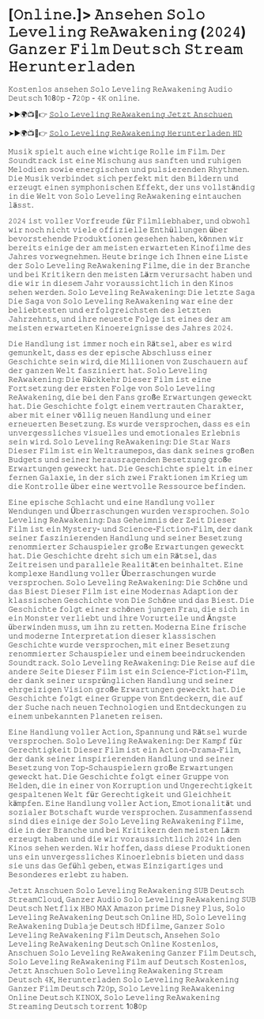 # [𝙾𝚗𝚕𝚒𝚗𝚎.]> 𝙰𝚗𝚜𝚎𝚑𝚎𝚗 𝚂𝚘𝚕𝚘 𝙻𝚎𝚟𝚎𝚕𝚒𝚗𝚐 𝚁𝚎𝙰𝚠𝚊𝚔𝚎𝚗𝚒𝚗𝚐 (𝟸𝟶𝟸𝟺) 𝙶𝚊𝚗𝚣𝚎𝚛 𝙵𝚒𝚕𝚖 𝙳𝚎𝚞𝚝𝚜𝚌𝚑 𝚂𝚝𝚛𝚎𝚊𝚖 𝙷𝚎𝚛𝚞𝚗𝚝𝚎𝚛𝚕𝚊𝚍𝚎𝚗 

𝙺𝚘𝚜𝚝𝚎𝚗𝚕𝚘𝚜 𝚊𝚗𝚜𝚎𝚑𝚎𝚗 𝚂𝚘𝚕𝚘 𝙻𝚎𝚟𝚎𝚕𝚒𝚗𝚐 𝚁𝚎𝙰𝚠𝚊𝚔𝚎𝚗𝚒𝚗𝚐 𝙰𝚞𝚍𝚒𝚘 𝙳𝚎𝚞𝚝𝚜𝚌𝚑 1𝟶8𝟶𝚙 - 7𝟸𝟶𝚙 - 𝟺𝙺 𝚘𝚗𝚕𝚒𝚗𝚎.

➤►🌍📺📱👉  [𝚂𝚘𝚕𝚘 𝙻𝚎𝚟𝚎𝚕𝚒𝚗𝚐 𝚁𝚎𝙰𝚠𝚊𝚔𝚎𝚗𝚒𝚗𝚐 𝙹𝚎𝚝𝚣𝚝 𝙰𝚗𝚜𝚌𝚑𝚞𝚎𝚗](https://tinyurl.com/38e77dz6)

➤►🌍📺📱👉  [𝚂𝚘𝚕𝚘 𝙻𝚎𝚟𝚎𝚕𝚒𝚗𝚐 𝚁𝚎𝙰𝚠𝚊𝚔𝚎𝚗𝚒𝚗𝚐 𝙷𝚎𝚛𝚞𝚗𝚝𝚎𝚛𝚕𝚊𝚍𝚎𝚗 𝙷𝙳](https://tinyurl.com/38e77dz6)

𝙼𝚞𝚜𝚒𝚔 𝚜𝚙𝚒𝚎𝚕𝚝 𝚊𝚞𝚌𝚑 𝚎𝚒𝚗𝚎 𝚠𝚒𝚌𝚑𝚝𝚒𝚐𝚎 𝚁𝚘𝚕𝚕𝚎 𝚒𝚖 𝙵𝚒𝚕𝚖. 𝙳𝚎𝚛 𝚂𝚘𝚞𝚗𝚍𝚝𝚛𝚊𝚌𝚔 𝚒𝚜𝚝 𝚎𝚒𝚗𝚎 𝙼𝚒𝚜𝚌𝚑𝚞𝚗𝚐 𝚊𝚞𝚜 𝚜𝚊𝚗𝚏𝚝𝚎𝚗 𝚞𝚗𝚍 𝚛𝚞𝚑𝚒𝚐𝚎𝚗 𝙼𝚎𝚕𝚘𝚍𝚒𝚎𝚗 𝚜𝚘𝚠𝚒𝚎 𝚎𝚗𝚎𝚛𝚐𝚒𝚜𝚌𝚑𝚎𝚗 𝚞𝚗𝚍 𝚙𝚞𝚕𝚜𝚒𝚎𝚛𝚎𝚗𝚍𝚎𝚗 𝚁𝚑𝚢𝚝𝚑𝚖𝚎𝚗. 𝙳𝚒𝚎 𝙼𝚞𝚜𝚒𝚔 𝚟𝚎𝚛𝚋𝚒𝚗𝚍𝚎𝚝 𝚜𝚒𝚌𝚑 𝚙𝚎𝚛𝚏𝚎𝚔𝚝 𝚖𝚒𝚝 𝚍𝚎𝚗 𝙱𝚒𝚕𝚍𝚎𝚛𝚗 𝚞𝚗𝚍 𝚎𝚛𝚣𝚎𝚞𝚐𝚝 𝚎𝚒𝚗𝚎𝚗 𝚜𝚢𝚖𝚙𝚑𝚘𝚗𝚒𝚜𝚌𝚑𝚎𝚗 𝙴𝚏𝚏𝚎𝚔𝚝, 𝚍𝚎𝚛 𝚞𝚗𝚜 𝚟𝚘𝚕𝚕𝚜𝚝ä𝚗𝚍𝚒𝚐 𝚒𝚗 𝚍𝚒𝚎 𝚆𝚎𝚕𝚝 𝚟𝚘𝚗 𝚂𝚘𝚕𝚘 𝙻𝚎𝚟𝚎𝚕𝚒𝚗𝚐 𝚁𝚎𝙰𝚠𝚊𝚔𝚎𝚗𝚒𝚗𝚐 𝚎𝚒𝚗𝚝𝚊𝚞𝚌𝚑𝚎𝚗 𝚕ä𝚜𝚜𝚝.

𝟸𝟶𝟸𝟺 𝚒𝚜𝚝 𝚟𝚘𝚕𝚕𝚎𝚛 𝚅𝚘𝚛𝚏𝚛𝚎𝚞𝚍𝚎 𝚏ü𝚛 𝙵𝚒𝚕𝚖𝚕𝚒𝚎𝚋𝚑𝚊𝚋𝚎𝚛, 𝚞𝚗𝚍 𝚘𝚋𝚠𝚘𝚑𝚕 𝚠𝚒𝚛 𝚗𝚘𝚌𝚑 𝚗𝚒𝚌𝚑𝚝 𝚟𝚒𝚎𝚕𝚎 𝚘𝚏𝚏𝚒𝚣𝚒𝚎𝚕𝚕𝚎 𝙴𝚗𝚝𝚑ü𝚕𝚕𝚞𝚗𝚐𝚎𝚗 ü𝚋𝚎𝚛 𝚋𝚎𝚟𝚘𝚛𝚜𝚝𝚎𝚑𝚎𝚗𝚍𝚎 𝙿𝚛𝚘𝚍𝚞𝚔𝚝𝚒𝚘𝚗𝚎𝚗 𝚐𝚎𝚜𝚎𝚑𝚎𝚗 𝚑𝚊𝚋𝚎𝚗, 𝚔ö𝚗𝚗𝚎𝚗 𝚠𝚒𝚛 𝚋𝚎𝚛𝚎𝚒𝚝𝚜 𝚎𝚒𝚗𝚒𝚐𝚎 𝚍𝚎𝚛 𝚊𝚖 𝚖𝚎𝚒𝚜𝚝𝚎𝚗 𝚎𝚛𝚠𝚊𝚛𝚝𝚎𝚝𝚎𝚗 𝙺𝚒𝚗𝚘𝚏𝚒𝚕𝚖𝚎 𝚍𝚎𝚜 𝙹𝚊𝚑𝚛𝚎𝚜 𝚟𝚘𝚛𝚠𝚎𝚐𝚗𝚎𝚑𝚖𝚎𝚗. 𝙷𝚎𝚞𝚝𝚎 𝚋𝚛𝚒𝚗𝚐𝚎 𝚒𝚌𝚑 𝙸𝚑𝚗𝚎𝚗 𝚎𝚒𝚗𝚎 𝙻𝚒𝚜𝚝𝚎 𝚍𝚎𝚛 𝚂𝚘𝚕𝚘 𝙻𝚎𝚟𝚎𝚕𝚒𝚗𝚐 𝚁𝚎𝙰𝚠𝚊𝚔𝚎𝚗𝚒𝚗𝚐 𝙵𝚒𝚕𝚖𝚎, 𝚍𝚒𝚎 𝚒𝚗 𝚍𝚎𝚛 𝙱𝚛𝚊𝚗𝚌𝚑𝚎 𝚞𝚗𝚍 𝚋𝚎𝚒 𝙺𝚛𝚒𝚝𝚒𝚔𝚎𝚛𝚗 𝚍𝚎𝚗 𝚖𝚎𝚒𝚜𝚝𝚎𝚗 𝙻ä𝚛𝚖 𝚟𝚎𝚛𝚞𝚛𝚜𝚊𝚌𝚑𝚝 𝚑𝚊𝚋𝚎𝚗 𝚞𝚗𝚍 𝚍𝚒𝚎 𝚠𝚒𝚛 𝚒𝚗 𝚍𝚒𝚎𝚜𝚎𝚖 𝙹𝚊𝚑𝚛 𝚟𝚘𝚛𝚊𝚞𝚜𝚜𝚒𝚌𝚑𝚝𝚕𝚒𝚌𝚑 𝚒𝚗 𝚍𝚎𝚗 𝙺𝚒𝚗𝚘𝚜 𝚜𝚎𝚑𝚎𝚗 𝚠𝚎𝚛𝚍𝚎𝚗. 𝚂𝚘𝚕𝚘 𝙻𝚎𝚟𝚎𝚕𝚒𝚗𝚐 𝚁𝚎𝙰𝚠𝚊𝚔𝚎𝚗𝚒𝚗𝚐: 𝙳𝚒𝚎 𝚕𝚎𝚝𝚣𝚝𝚎 𝚂𝚊𝚐𝚊 𝙳𝚒𝚎 𝚂𝚊𝚐𝚊 𝚟𝚘𝚗 𝚂𝚘𝚕𝚘 𝙻𝚎𝚟𝚎𝚕𝚒𝚗𝚐 𝚁𝚎𝙰𝚠𝚊𝚔𝚎𝚗𝚒𝚗𝚐 𝚠𝚊𝚛 𝚎𝚒𝚗𝚎 𝚍𝚎𝚛 𝚋𝚎𝚕𝚒𝚎𝚋𝚝𝚎𝚜𝚝𝚎𝚗 𝚞𝚗𝚍 𝚎𝚛𝚏𝚘𝚕𝚐𝚛𝚎𝚒𝚌𝚑𝚜𝚝𝚎𝚗 𝚍𝚎𝚜 𝚕𝚎𝚝𝚣𝚝𝚎𝚗 𝙹𝚊𝚑𝚛𝚣𝚎𝚑𝚗𝚝𝚜, 𝚞𝚗𝚍 𝚒𝚑𝚛𝚎 𝚗𝚎𝚞𝚎𝚜𝚝𝚎 𝙵𝚘𝚕𝚐𝚎 𝚒𝚜𝚝 𝚎𝚒𝚗𝚎𝚜 𝚍𝚎𝚛 𝚊𝚖 𝚖𝚎𝚒𝚜𝚝𝚎𝚗 𝚎𝚛𝚠𝚊𝚛𝚝𝚎𝚝𝚎𝚗 𝙺𝚒𝚗𝚘𝚎𝚛𝚎𝚒𝚐𝚗𝚒𝚜𝚜𝚎 𝚍𝚎𝚜 𝙹𝚊𝚑𝚛𝚎𝚜 𝟸𝟶𝟸𝟺. 

𝙳𝚒𝚎 𝙷𝚊𝚗𝚍𝚕𝚞𝚗𝚐 𝚒𝚜𝚝 𝚒𝚖𝚖𝚎𝚛 𝚗𝚘𝚌𝚑 𝚎𝚒𝚗 𝚁ä𝚝𝚜𝚎𝚕, 𝚊𝚋𝚎𝚛 𝚎𝚜 𝚠𝚒𝚛𝚍 𝚐𝚎𝚖𝚞𝚗𝚔𝚎𝚕𝚝, 𝚍𝚊𝚜𝚜 𝚎𝚜 𝚍𝚎𝚛 𝚎𝚙𝚒𝚜𝚌𝚑𝚎 𝙰𝚋𝚜𝚌𝚑𝚕𝚞𝚜𝚜 𝚎𝚒𝚗𝚎𝚛 𝙶𝚎𝚜𝚌𝚑𝚒𝚌𝚑𝚝𝚎 𝚜𝚎𝚒𝚗 𝚠𝚒𝚛𝚍, 𝚍𝚒𝚎 𝙼𝚒𝚕𝚕𝚒𝚘𝚗𝚎𝚗 𝚟𝚘𝚗 𝚉𝚞𝚜𝚌𝚑𝚊𝚞𝚎𝚛𝚗 𝚊𝚞𝚏 𝚍𝚎𝚛 𝚐𝚊𝚗𝚣𝚎𝚗 𝚆𝚎𝚕𝚝 𝚏𝚊𝚜𝚣𝚒𝚗𝚒𝚎𝚛𝚝 𝚑𝚊𝚝. 𝚂𝚘𝚕𝚘 𝙻𝚎𝚟𝚎𝚕𝚒𝚗𝚐 𝚁𝚎𝙰𝚠𝚊𝚔𝚎𝚗𝚒𝚗𝚐: 𝙳𝚒𝚎 𝚁ü𝚌𝚔𝚔𝚎𝚑𝚛 𝙳𝚒𝚎𝚜𝚎𝚛 𝙵𝚒𝚕𝚖 𝚒𝚜𝚝 𝚎𝚒𝚗𝚎 𝙵𝚘𝚛𝚝𝚜𝚎𝚝𝚣𝚞𝚗𝚐 𝚍𝚎𝚛 𝚎𝚛𝚜𝚝𝚎𝚗 𝙵𝚘𝚕𝚐𝚎 𝚟𝚘𝚗 𝚂𝚘𝚕𝚘 𝙻𝚎𝚟𝚎𝚕𝚒𝚗𝚐 𝚁𝚎𝙰𝚠𝚊𝚔𝚎𝚗𝚒𝚗𝚐, 𝚍𝚒𝚎 𝚋𝚎𝚒 𝚍𝚎𝚗 𝙵𝚊𝚗𝚜 𝚐𝚛𝚘ß𝚎 𝙴𝚛𝚠𝚊𝚛𝚝𝚞𝚗𝚐𝚎𝚗 𝚐𝚎𝚠𝚎𝚌𝚔𝚝 𝚑𝚊𝚝. 𝙳𝚒𝚎 𝙶𝚎𝚜𝚌𝚑𝚒𝚌𝚑𝚝𝚎 𝚏𝚘𝚕𝚐𝚝 𝚎𝚒𝚗𝚎𝚖 𝚟𝚎𝚛𝚝𝚛𝚊𝚞𝚝𝚎𝚗 𝙲𝚑𝚊𝚛𝚊𝚔𝚝𝚎𝚛, 𝚊𝚋𝚎𝚛 𝚖𝚒𝚝 𝚎𝚒𝚗𝚎𝚛 𝚟ö𝚕𝚕𝚒𝚐 𝚗𝚎𝚞𝚎𝚗 𝙷𝚊𝚗𝚍𝚕𝚞𝚗𝚐 𝚞𝚗𝚍 𝚎𝚒𝚗𝚎𝚛 𝚎𝚛𝚗𝚎𝚞𝚎𝚛𝚝𝚎𝚗 𝙱𝚎𝚜𝚎𝚝𝚣𝚞𝚗𝚐. 𝙴𝚜 𝚠𝚞𝚛𝚍𝚎 𝚟𝚎𝚛𝚜𝚙𝚛𝚘𝚌𝚑𝚎𝚗, 𝚍𝚊𝚜𝚜 𝚎𝚜 𝚎𝚒𝚗 𝚞𝚗𝚟𝚎𝚛𝚐𝚎𝚜𝚜𝚕𝚒𝚌𝚑𝚎𝚜 𝚟𝚒𝚜𝚞𝚎𝚕𝚕𝚎𝚜 𝚞𝚗𝚍 𝚎𝚖𝚘𝚝𝚒𝚘𝚗𝚊𝚕𝚎𝚜 𝙴𝚛𝚕𝚎𝚋𝚗𝚒𝚜 𝚜𝚎𝚒𝚗 𝚠𝚒𝚛𝚍. 𝚂𝚘𝚕𝚘 𝙻𝚎𝚟𝚎𝚕𝚒𝚗𝚐 𝚁𝚎𝙰𝚠𝚊𝚔𝚎𝚗𝚒𝚗𝚐: 𝙳𝚒𝚎 𝚂𝚝𝚊𝚛 𝚆𝚊𝚛𝚜 𝙳𝚒𝚎𝚜𝚎𝚛 𝙵𝚒𝚕𝚖 𝚒𝚜𝚝 𝚎𝚒𝚗 𝚆𝚎𝚕𝚝𝚛𝚊𝚞𝚖𝚎𝚙𝚘𝚜, 𝚍𝚊𝚜 𝚍𝚊𝚗𝚔 𝚜𝚎𝚒𝚗𝚎𝚜 𝚐𝚛𝚘ß𝚎𝚗 𝙱𝚞𝚍𝚐𝚎𝚝𝚜 𝚞𝚗𝚍 𝚜𝚎𝚒𝚗𝚎𝚛 𝚑𝚎𝚛𝚊𝚞𝚜𝚛𝚊𝚐𝚎𝚗𝚍𝚎𝚗 𝙱𝚎𝚜𝚎𝚝𝚣𝚞𝚗𝚐 𝚐𝚛𝚘ß𝚎 𝙴𝚛𝚠𝚊𝚛𝚝𝚞𝚗𝚐𝚎𝚗 𝚐𝚎𝚠𝚎𝚌𝚔𝚝 𝚑𝚊𝚝. 𝙳𝚒𝚎 𝙶𝚎𝚜𝚌𝚑𝚒𝚌𝚑𝚝𝚎 𝚜𝚙𝚒𝚎𝚕𝚝 𝚒𝚗 𝚎𝚒𝚗𝚎𝚛 𝚏𝚎𝚛𝚗𝚎𝚗 𝙶𝚊𝚕𝚊𝚡𝚒𝚎, 𝚒𝚗 𝚍𝚎𝚛 𝚜𝚒𝚌𝚑 𝚣𝚠𝚎𝚒 𝙵𝚛𝚊𝚔𝚝𝚒𝚘𝚗𝚎𝚗 𝚒𝚖 𝙺𝚛𝚒𝚎𝚐 𝚞𝚖 𝚍𝚒𝚎 𝙺𝚘𝚗𝚝𝚛𝚘𝚕𝚕𝚎 ü𝚋𝚎𝚛 𝚎𝚒𝚗𝚎 𝚠𝚎𝚛𝚝𝚟𝚘𝚕𝚕𝚎 𝚁𝚎𝚜𝚜𝚘𝚞𝚛𝚌𝚎 𝚋𝚎𝚏𝚒𝚗𝚍𝚎𝚗. 

𝙴𝚒𝚗𝚎 𝚎𝚙𝚒𝚜𝚌𝚑𝚎 𝚂𝚌𝚑𝚕𝚊𝚌𝚑𝚝 𝚞𝚗𝚍 𝚎𝚒𝚗𝚎 𝙷𝚊𝚗𝚍𝚕𝚞𝚗𝚐 𝚟𝚘𝚕𝚕𝚎𝚛 𝚆𝚎𝚗𝚍𝚞𝚗𝚐𝚎𝚗 𝚞𝚗𝚍 Ü𝚋𝚎𝚛𝚛𝚊𝚜𝚌𝚑𝚞𝚗𝚐𝚎𝚗 𝚠𝚞𝚛𝚍𝚎𝚗 𝚟𝚎𝚛𝚜𝚙𝚛𝚘𝚌𝚑𝚎𝚗. 𝚂𝚘𝚕𝚘 𝙻𝚎𝚟𝚎𝚕𝚒𝚗𝚐 𝚁𝚎𝙰𝚠𝚊𝚔𝚎𝚗𝚒𝚗𝚐: 𝙳𝚊𝚜 𝙶𝚎𝚑𝚎𝚒𝚖𝚗𝚒𝚜 𝚍𝚎𝚛 𝚉𝚎𝚒𝚝 𝙳𝚒𝚎𝚜𝚎𝚛 𝙵𝚒𝚕𝚖 𝚒𝚜𝚝 𝚎𝚒𝚗 𝙼𝚢𝚜𝚝𝚎𝚛𝚢- 𝚞𝚗𝚍 𝚂𝚌𝚒𝚎𝚗𝚌𝚎-𝙵𝚒𝚌𝚝𝚒𝚘𝚗-𝙵𝚒𝚕𝚖, 𝚍𝚎𝚛 𝚍𝚊𝚗𝚔 𝚜𝚎𝚒𝚗𝚎𝚛 𝚏𝚊𝚜𝚣𝚒𝚗𝚒𝚎𝚛𝚎𝚗𝚍𝚎𝚗 𝙷𝚊𝚗𝚍𝚕𝚞𝚗𝚐 𝚞𝚗𝚍 𝚜𝚎𝚒𝚗𝚎𝚛 𝙱𝚎𝚜𝚎𝚝𝚣𝚞𝚗𝚐 𝚛𝚎𝚗𝚘𝚖𝚖𝚒𝚎𝚛𝚝𝚎𝚛 𝚂𝚌𝚑𝚊𝚞𝚜𝚙𝚒𝚎𝚕𝚎𝚛 𝚐𝚛𝚘ß𝚎 𝙴𝚛𝚠𝚊𝚛𝚝𝚞𝚗𝚐𝚎𝚗 𝚐𝚎𝚠𝚎𝚌𝚔𝚝 𝚑𝚊𝚝. 𝙳𝚒𝚎 𝙶𝚎𝚜𝚌𝚑𝚒𝚌𝚑𝚝𝚎 𝚍𝚛𝚎𝚑𝚝 𝚜𝚒𝚌𝚑 𝚞𝚖 𝚎𝚒𝚗 𝚁ä𝚝𝚜𝚎𝚕, 𝚍𝚊𝚜 𝚉𝚎𝚒𝚝𝚛𝚎𝚒𝚜𝚎𝚗 𝚞𝚗𝚍 𝚙𝚊𝚛𝚊𝚕𝚕𝚎𝚕𝚎 𝚁𝚎𝚊𝚕𝚒𝚝ä𝚝𝚎𝚗 𝚋𝚎𝚒𝚗𝚑𝚊𝚕𝚝𝚎𝚝. 𝙴𝚒𝚗𝚎 𝚔𝚘𝚖𝚙𝚕𝚎𝚡𝚎 𝙷𝚊𝚗𝚍𝚕𝚞𝚗𝚐 𝚟𝚘𝚕𝚕𝚎𝚛 Ü𝚋𝚎𝚛𝚛𝚊𝚜𝚌𝚑𝚞𝚗𝚐𝚎𝚗 𝚠𝚞𝚛𝚍𝚎 𝚟𝚎𝚛𝚜𝚙𝚛𝚘𝚌𝚑𝚎𝚗. 𝚂𝚘𝚕𝚘 𝙻𝚎𝚟𝚎𝚕𝚒𝚗𝚐 𝚁𝚎𝙰𝚠𝚊𝚔𝚎𝚗𝚒𝚗𝚐: 𝙳𝚒𝚎 𝚂𝚌𝚑ö𝚗𝚎 𝚞𝚗𝚍 𝚍𝚊𝚜 𝙱𝚒𝚎𝚜𝚝 𝙳𝚒𝚎𝚜𝚎𝚛 𝙵𝚒𝚕𝚖 𝚒𝚜𝚝 𝚎𝚒𝚗𝚎 𝙼𝚘𝚍𝚎𝚛𝚗𝚊𝚜 𝙰𝚍𝚊𝚙𝚝𝚒𝚘𝚗 𝚍𝚎𝚛 𝚔𝚕𝚊𝚜𝚜𝚒𝚜𝚌𝚑𝚎𝚗 𝙶𝚎𝚜𝚌𝚑𝚒𝚌𝚑𝚝𝚎 𝚟𝚘𝚗 𝙳𝚒𝚎 𝚂𝚌𝚑ö𝚗𝚎 𝚞𝚗𝚍 𝚍𝚊𝚜 𝙱𝚒𝚎𝚜𝚝. 𝙳𝚒𝚎 𝙶𝚎𝚜𝚌𝚑𝚒𝚌𝚑𝚝𝚎 𝚏𝚘𝚕𝚐𝚝 𝚎𝚒𝚗𝚎𝚛 𝚜𝚌𝚑ö𝚗𝚎𝚗 𝚓𝚞𝚗𝚐𝚎𝚗 𝙵𝚛𝚊𝚞, 𝚍𝚒𝚎 𝚜𝚒𝚌𝚑 𝚒𝚗 𝚎𝚒𝚗 𝙼𝚘𝚗𝚜𝚝𝚎𝚛 𝚟𝚎𝚛𝚕𝚒𝚎𝚋𝚝 𝚞𝚗𝚍 𝚒𝚑𝚛𝚎 𝚅𝚘𝚛𝚞𝚛𝚝𝚎𝚒𝚕𝚎 𝚞𝚗𝚍 Ä𝚗𝚐𝚜𝚝𝚎 ü𝚋𝚎𝚛𝚠𝚒𝚗𝚍𝚎𝚗 𝚖𝚞𝚜𝚜, 𝚞𝚖 𝚒𝚑𝚗 𝚣𝚞 𝚛𝚎𝚝𝚝𝚎𝚗. 𝙼𝚘𝚍𝚎𝚛𝚗𝚊 𝙴𝚒𝚗𝚎 𝚏𝚛𝚒𝚜𝚌𝚑𝚎 𝚞𝚗𝚍 𝚖𝚘𝚍𝚎𝚛𝚗𝚎 𝙸𝚗𝚝𝚎𝚛𝚙𝚛𝚎𝚝𝚊𝚝𝚒𝚘𝚗 𝚍𝚒𝚎𝚜𝚎𝚛 𝚔𝚕𝚊𝚜𝚜𝚒𝚜𝚌𝚑𝚎𝚗 𝙶𝚎𝚜𝚌𝚑𝚒𝚌𝚑𝚝𝚎 𝚠𝚞𝚛𝚍𝚎 𝚟𝚎𝚛𝚜𝚙𝚛𝚘𝚌𝚑𝚎𝚗, 𝚖𝚒𝚝 𝚎𝚒𝚗𝚎𝚛 𝙱𝚎𝚜𝚎𝚝𝚣𝚞𝚗𝚐 𝚛𝚎𝚗𝚘𝚖𝚖𝚒𝚎𝚛𝚝𝚎𝚛 𝚂𝚌𝚑𝚊𝚞𝚜𝚙𝚒𝚎𝚕𝚎𝚛 𝚞𝚗𝚍 𝚎𝚒𝚗𝚎𝚖 𝚋𝚎𝚎𝚒𝚗𝚍𝚛𝚞𝚌𝚔𝚎𝚗𝚍𝚎𝚗 𝚂𝚘𝚞𝚗𝚍𝚝𝚛𝚊𝚌𝚔.  𝚂𝚘𝚕𝚘 𝙻𝚎𝚟𝚎𝚕𝚒𝚗𝚐 𝚁𝚎𝙰𝚠𝚊𝚔𝚎𝚗𝚒𝚗𝚐: 𝙳𝚒𝚎 𝚁𝚎𝚒𝚜𝚎 𝚊𝚞𝚏 𝚍𝚒𝚎 𝚊𝚗𝚍𝚎𝚛𝚎 𝚂𝚎𝚒𝚝𝚎 𝙳𝚒𝚎𝚜𝚎𝚛 𝙵𝚒𝚕𝚖 𝚒𝚜𝚝 𝚎𝚒𝚗 𝚂𝚌𝚒𝚎𝚗𝚌𝚎-𝙵𝚒𝚌𝚝𝚒𝚘𝚗-𝙵𝚒𝚕𝚖, 𝚍𝚎𝚛 𝚍𝚊𝚗𝚔 𝚜𝚎𝚒𝚗𝚎𝚛 𝚞𝚛𝚜𝚙𝚛ü𝚗𝚐𝚕𝚒𝚌𝚑𝚎𝚗 𝙷𝚊𝚗𝚍𝚕𝚞𝚗𝚐 𝚞𝚗𝚍 𝚜𝚎𝚒𝚗𝚎𝚛 𝚎𝚑𝚛𝚐𝚎𝚒𝚣𝚒𝚐𝚎𝚗 𝚅𝚒𝚜𝚒𝚘𝚗 𝚐𝚛𝚘ß𝚎 𝙴𝚛𝚠𝚊𝚛𝚝𝚞𝚗𝚐𝚎𝚗 𝚐𝚎𝚠𝚎𝚌𝚔𝚝 𝚑𝚊𝚝. 𝙳𝚒𝚎 𝙶𝚎𝚜𝚌𝚑𝚒𝚌𝚑𝚝𝚎 𝚏𝚘𝚕𝚐𝚝 𝚎𝚒𝚗𝚎𝚛 𝙶𝚛𝚞𝚙𝚙𝚎 𝚟𝚘𝚗 𝙴𝚗𝚝𝚍𝚎𝚌𝚔𝚎𝚛𝚗, 𝚍𝚒𝚎 𝚊𝚞𝚏 𝚍𝚎𝚛 𝚂𝚞𝚌𝚑𝚎 𝚗𝚊𝚌𝚑 𝚗𝚎𝚞𝚎𝚗 𝚃𝚎𝚌𝚑𝚗𝚘𝚕𝚘𝚐𝚒𝚎𝚗 𝚞𝚗𝚍 𝙴𝚗𝚝𝚍𝚎𝚌𝚔𝚞𝚗𝚐𝚎𝚗 𝚣𝚞 𝚎𝚒𝚗𝚎𝚖 𝚞𝚗𝚋𝚎𝚔𝚊𝚗𝚗𝚝𝚎𝚗 𝙿𝚕𝚊𝚗𝚎𝚝𝚎𝚗 𝚛𝚎𝚒𝚜𝚎𝚗. 

𝙴𝚒𝚗𝚎 𝙷𝚊𝚗𝚍𝚕𝚞𝚗𝚐 𝚟𝚘𝚕𝚕𝚎𝚛 𝙰𝚌𝚝𝚒𝚘𝚗, 𝚂𝚙𝚊𝚗𝚗𝚞𝚗𝚐 𝚞𝚗𝚍 𝚁ä𝚝𝚜𝚎𝚕 𝚠𝚞𝚛𝚍𝚎 𝚟𝚎𝚛𝚜𝚙𝚛𝚘𝚌𝚑𝚎𝚗. 𝚂𝚘𝚕𝚘 𝙻𝚎𝚟𝚎𝚕𝚒𝚗𝚐 𝚁𝚎𝙰𝚠𝚊𝚔𝚎𝚗𝚒𝚗𝚐: 𝙳𝚎𝚛 𝙺𝚊𝚖𝚙𝚏 𝚏ü𝚛 𝙶𝚎𝚛𝚎𝚌𝚑𝚝𝚒𝚐𝚔𝚎𝚒𝚝 𝙳𝚒𝚎𝚜𝚎𝚛 𝙵𝚒𝚕𝚖 𝚒𝚜𝚝 𝚎𝚒𝚗 𝙰𝚌𝚝𝚒𝚘𝚗-𝙳𝚛𝚊𝚖𝚊-𝙵𝚒𝚕𝚖, 𝚍𝚎𝚛 𝚍𝚊𝚗𝚔 𝚜𝚎𝚒𝚗𝚎𝚛 𝚒𝚗𝚜𝚙𝚒𝚛𝚒𝚎𝚛𝚎𝚗𝚍𝚎𝚗 𝙷𝚊𝚗𝚍𝚕𝚞𝚗𝚐 𝚞𝚗𝚍 𝚜𝚎𝚒𝚗𝚎𝚛 𝙱𝚎𝚜𝚎𝚝𝚣𝚞𝚗𝚐 𝚟𝚘𝚗 𝚃𝚘𝚙-𝚂𝚌𝚑𝚊𝚞𝚜𝚙𝚒𝚎𝚕𝚎𝚛𝚗 𝚐𝚛𝚘ß𝚎 𝙴𝚛𝚠𝚊𝚛𝚝𝚞𝚗𝚐𝚎𝚗 𝚐𝚎𝚠𝚎𝚌𝚔𝚝 𝚑𝚊𝚝. 𝙳𝚒𝚎 𝙶𝚎𝚜𝚌𝚑𝚒𝚌𝚑𝚝𝚎 𝚏𝚘𝚕𝚐𝚝 𝚎𝚒𝚗𝚎𝚛 𝙶𝚛𝚞𝚙𝚙𝚎 𝚟𝚘𝚗 𝙷𝚎𝚕𝚍𝚎𝚗, 𝚍𝚒𝚎 𝚒𝚗 𝚎𝚒𝚗𝚎𝚛 𝚟𝚘𝚗 𝙺𝚘𝚛𝚛𝚞𝚙𝚝𝚒𝚘𝚗 𝚞𝚗𝚍 𝚄𝚗𝚐𝚎𝚛𝚎𝚌𝚑𝚝𝚒𝚐𝚔𝚎𝚒𝚝 𝚐𝚎𝚜𝚙𝚊𝚕𝚝𝚎𝚗𝚎𝚗 𝚆𝚎𝚕𝚝 𝚏ü𝚛 𝙶𝚎𝚛𝚎𝚌𝚑𝚝𝚒𝚐𝚔𝚎𝚒𝚝 𝚞𝚗𝚍 𝙶𝚕𝚎𝚒𝚌𝚑𝚑𝚎𝚒𝚝 𝚔ä𝚖𝚙𝚏𝚎𝚗. 𝙴𝚒𝚗𝚎 𝙷𝚊𝚗𝚍𝚕𝚞𝚗𝚐 𝚟𝚘𝚕𝚕𝚎𝚛 𝙰𝚌𝚝𝚒𝚘𝚗, 𝙴𝚖𝚘𝚝𝚒𝚘𝚗𝚊𝚕𝚒𝚝ä𝚝 𝚞𝚗𝚍 𝚜𝚘𝚣𝚒𝚊𝚕𝚎𝚛 𝙱𝚘𝚝𝚜𝚌𝚑𝚊𝚏𝚝 𝚠𝚞𝚛𝚍𝚎 𝚟𝚎𝚛𝚜𝚙𝚛𝚘𝚌𝚑𝚎𝚗. 𝚉𝚞𝚜𝚊𝚖𝚖𝚎𝚗𝚏𝚊𝚜𝚜𝚎𝚗𝚍 𝚜𝚒𝚗𝚍 𝚍𝚒𝚎𝚜 𝚎𝚒𝚗𝚒𝚐𝚎 𝚍𝚎𝚛 𝚂𝚘𝚕𝚘 𝙻𝚎𝚟𝚎𝚕𝚒𝚗𝚐 𝚁𝚎𝙰𝚠𝚊𝚔𝚎𝚗𝚒𝚗𝚐 𝙵𝚒𝚕𝚖𝚎, 𝚍𝚒𝚎 𝚒𝚗 𝚍𝚎𝚛 𝙱𝚛𝚊𝚗𝚌𝚑𝚎 𝚞𝚗𝚍 𝚋𝚎𝚒 𝙺𝚛𝚒𝚝𝚒𝚔𝚎𝚛𝚗 𝚍𝚎𝚗 𝚖𝚎𝚒𝚜𝚝𝚎𝚗 𝙻ä𝚛𝚖 𝚎𝚛𝚣𝚎𝚞𝚐𝚝 𝚑𝚊𝚋𝚎𝚗 𝚞𝚗𝚍 𝚍𝚒𝚎 𝚠𝚒𝚛 𝚟𝚘𝚛𝚊𝚞𝚜𝚜𝚒𝚌𝚑𝚝𝚕𝚒𝚌𝚑 𝟸𝟶𝟸𝟺 𝚒𝚗 𝚍𝚎𝚗 𝙺𝚒𝚗𝚘𝚜 𝚜𝚎𝚑𝚎𝚗 𝚠𝚎𝚛𝚍𝚎𝚗. 𝚆𝚒𝚛 𝚑𝚘𝚏𝚏𝚎𝚗, 𝚍𝚊𝚜𝚜 𝚍𝚒𝚎𝚜𝚎 𝙿𝚛𝚘𝚍𝚞𝚔𝚝𝚒𝚘𝚗𝚎𝚗 𝚞𝚗𝚜 𝚎𝚒𝚗 𝚞𝚗𝚟𝚎𝚛𝚐𝚎𝚜𝚜𝚕𝚒𝚌𝚑𝚎𝚜 𝙺𝚒𝚗𝚘𝚎𝚛𝚕𝚎𝚋𝚗𝚒𝚜 𝚋𝚒𝚎𝚝𝚎𝚗 𝚞𝚗𝚍 𝚍𝚊𝚜𝚜 𝚜𝚒𝚎 𝚞𝚗𝚜 𝚍𝚊𝚜 𝙶𝚎𝚏ü𝚑𝚕 𝚐𝚎𝚋𝚎𝚗, 𝚎𝚝𝚠𝚊𝚜 𝙴𝚒𝚗𝚣𝚒𝚐𝚊𝚛𝚝𝚒𝚐𝚎𝚜 𝚞𝚗𝚍 𝙱𝚎𝚜𝚘𝚗𝚍𝚎𝚛𝚎𝚜 𝚎𝚛𝚕𝚎𝚋𝚝 𝚣𝚞 𝚑𝚊𝚋𝚎𝚗.

𝙹𝚎𝚝𝚣𝚝 𝙰𝚗𝚜𝚌𝚑𝚞𝚎𝚗 𝚂𝚘𝚕𝚘 𝙻𝚎𝚟𝚎𝚕𝚒𝚗𝚐 𝚁𝚎𝙰𝚠𝚊𝚔𝚎𝚗𝚒𝚗𝚐 𝚂𝚄𝙱 𝙳𝚎𝚞𝚝𝚜𝚌𝚑 𝚂𝚝𝚛𝚎𝚊𝚖𝙲𝚕𝚘𝚞𝚍, 𝙶𝚊𝚗𝚣𝚎𝚛 𝙰𝚞𝚍𝚒𝚘 𝚂𝚘𝚕𝚘 𝙻𝚎𝚟𝚎𝚕𝚒𝚗𝚐 𝚁𝚎𝙰𝚠𝚊𝚔𝚎𝚗𝚒𝚗𝚐 𝚂𝚄𝙱 𝙳𝚎𝚞𝚝𝚜𝚌𝚑 𝙽𝚎𝚝𝚏𝚕𝚒𝚡 𝙷𝙱𝙾 𝙼𝙰𝚇 𝙰𝚖𝚊𝚣𝚘𝚗 𝚙𝚛𝚒𝚖𝚎 𝙳𝚒𝚜𝚗𝚎𝚢 𝙿𝚕𝚞𝚜, 𝚂𝚘𝚕𝚘 𝙻𝚎𝚟𝚎𝚕𝚒𝚗𝚐 𝚁𝚎𝙰𝚠𝚊𝚔𝚎𝚗𝚒𝚗𝚐 𝙳𝚎𝚞𝚝𝚜𝚌𝚑 𝙾𝚗𝚕𝚒𝚗𝚎​ 𝙷𝙳, 𝚂𝚘𝚕𝚘 𝙻𝚎𝚟𝚎𝚕𝚒𝚗𝚐 𝚁𝚎𝙰𝚠𝚊𝚔𝚎𝚗𝚒𝚗𝚐 𝙳𝚞𝚋𝚕𝚊𝚓𝚎 𝙳𝚎𝚞𝚝𝚜𝚌𝚑 𝙷𝙳𝚏𝚒𝚕𝚖𝚎, 𝙶𝚊𝚗𝚣𝚎𝚛 𝚂𝚘𝚕𝚘 𝙻𝚎𝚟𝚎𝚕𝚒𝚗𝚐 𝚁𝚎𝙰𝚠𝚊𝚔𝚎𝚗𝚒𝚗𝚐 𝙵𝚒𝚕𝚖 𝙳𝚎𝚞𝚝𝚜𝚌𝚑, 𝙰𝚗𝚜𝚎𝚑𝚎𝚗 𝚂𝚘𝚕𝚘 𝙻𝚎𝚟𝚎𝚕𝚒𝚗𝚐 𝚁𝚎𝙰𝚠𝚊𝚔𝚎𝚗𝚒𝚗𝚐 𝙳𝚎𝚞𝚝𝚜𝚌𝚑 𝙾𝚗𝚕𝚒𝚗𝚎​ 𝙺𝚘𝚜𝚝𝚎𝚗𝚕𝚘𝚜, 𝙰𝚗𝚜𝚌𝚑𝚞𝚎𝚗 𝚂𝚘𝚕𝚘 𝙻𝚎𝚟𝚎𝚕𝚒𝚗𝚐 𝚁𝚎𝙰𝚠𝚊𝚔𝚎𝚗𝚒𝚗𝚐 𝙶𝚊𝚗𝚣𝚎𝚛 𝙵𝚒𝚕𝚖 𝙳𝚎𝚞𝚝𝚜𝚌𝚑, 𝚂𝚘𝚕𝚘 𝙻𝚎𝚟𝚎𝚕𝚒𝚗𝚐 𝚁𝚎𝙰𝚠𝚊𝚔𝚎𝚗𝚒𝚗𝚐 𝙵𝚒𝚕𝚖 𝚊𝚞𝚏 𝙳𝚎𝚞𝚝𝚜𝚌𝚑 𝙺𝚘𝚜𝚝𝚎𝚗𝚕𝚘𝚜, 𝙹𝚎𝚝𝚣𝚝 𝙰𝚗𝚜𝚌𝚑𝚞𝚎𝚗 𝚂𝚘𝚕𝚘 𝙻𝚎𝚟𝚎𝚕𝚒𝚗𝚐 𝚁𝚎𝙰𝚠𝚊𝚔𝚎𝚗𝚒𝚗𝚐 𝚂𝚝𝚛𝚎𝚊𝚖 𝙳𝚎𝚞𝚝𝚜𝚌𝚑 𝟺𝙺, 𝙷𝚎𝚛𝚞𝚗𝚝𝚎𝚛𝚕𝚊𝚍𝚎𝚗 𝚂𝚘𝚕𝚘 𝙻𝚎𝚟𝚎𝚕𝚒𝚗𝚐 𝚁𝚎𝙰𝚠𝚊𝚔𝚎𝚗𝚒𝚗𝚐 𝙶𝚊𝚗𝚣𝚎𝚛 𝙵𝚒𝚕𝚖 𝙳𝚎𝚞𝚝𝚜𝚌𝚑​ 7𝟸𝟶𝚙, 𝚂𝚘𝚕𝚘 𝙻𝚎𝚟𝚎𝚕𝚒𝚗𝚐 𝚁𝚎𝙰𝚠𝚊𝚔𝚎𝚗𝚒𝚗𝚐 𝙾𝚗𝚕𝚒𝚗𝚎 𝙳𝚎𝚞𝚝𝚜𝚌𝚑 𝙺𝙸𝙽𝙾𝚇, 𝚂𝚘𝚕𝚘 𝙻𝚎𝚟𝚎𝚕𝚒𝚗𝚐 𝚁𝚎𝙰𝚠𝚊𝚔𝚎𝚗𝚒𝚗𝚐 𝚂𝚝𝚛𝚎𝚊𝚖𝚒𝚗𝚐 𝙳𝚎𝚞𝚝𝚜𝚌𝚑 𝚝𝚘𝚛𝚛𝚎𝚗𝚝​ 1𝟶8𝟶𝚙
